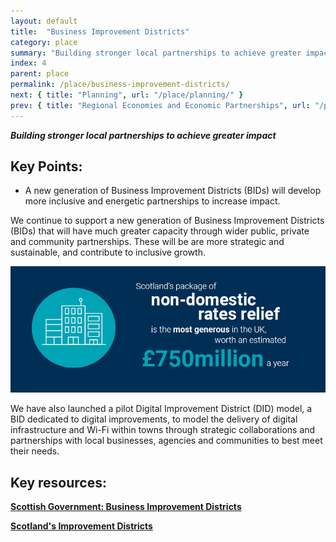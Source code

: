 ```yaml
---
layout: default
title:  "Business Improvement Districts"
category: place
summary: "Building stronger local partnerships to achieve greater impact"
index: 4
parent: place
permalink: /place/business-improvement-districts/
next: { title: "Planning", url: "/place/planning/" }
prev: { title: "Regional Economies and Economic Partnerships", url: "/place/regional-economies/" }
---
```

***Building stronger local partnerships to achieve greater impact***

## Key Points:

* A new generation of Business Improvement Districts (BIDs) will develop more inclusive and energetic partnerships to increase impact.  

We continue to support a new generation of Business Improvement Districts (BIDs) that will have much greater capacity through wider public, private and community partnerships. These will be are more strategic and sustainable, and contribute to inclusive growth.  

![](/assets/images/infographics/Place.15.jpg)

We have also launched a pilot Digital Improvement District (DID) model, a BID dedicated to digital improvements, to model the delivery of digital infrastructure and Wi-Fi within towns through strategic collaborations and partnerships with local businesses, agencies and communities to best meet their needs.  

## Key resources:

**[Scottish Government: Business Improvement Districts](https://www.gov.scot/policies/regeneration/business-improvement-districts-bids/)**  

**[Scotland's Improvement Districts](https://improvementdistricts.scot)**
